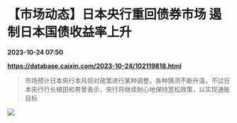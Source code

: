 # 【市场动态】日本央行重回债券市场 遏制日本国债收益率上升

**2023-10-24 07:50**

**https://database.caixin.com/2023-10-24/102119818.html**

> 市场预计日本央行本月将对政策进行某种调整，各种猜测不断升温，不过日本央行行长植田和男曾表示，央行将继续耐心地保持宽松政策，以实现通胀目标

  

![](https://img.caixin.com/2023-10-24/169813177730432_840_560.jpg)